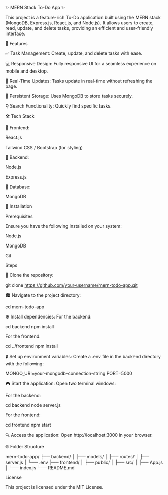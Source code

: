 ✨ MERN Stack To-Do App ✨

This project is a feature-rich To-Do application built using the MERN stack (MongoDB, Express.js, React.js, and Node.js). It allows users to create, read, update, and delete tasks, providing an efficient and user-friendly interface.

🌟 Features

✅ Task Management: Create, update, and delete tasks with ease.

💻 Responsive Design: Fully responsive UI for a seamless experience on mobile and desktop.

🔄 Real-Time Updates: Tasks update in real-time without refreshing the page.

📄 Persistent Storage: Uses MongoDB to store tasks securely.

⚲ Search Functionality: Quickly find specific tasks.

🛠️ Tech Stack

🔹 Frontend:

React.js

Tailwind CSS / Bootstrap (for styling)

🔹 Backend:

Node.js

Express.js

🔹 Database:

MongoDB

🚀 Installation

Prerequisites

Ensure you have the following installed on your system:

Node.js

MongoDB

Git

Steps

🔧 Clone the repository:

git clone https://github.com/your-username/mern-todo-app.git

🏙 Navigate to the project directory:

cd mern-todo-app

⚙️ Install dependencies:
For the backend:

cd backend
npm install

For the frontend:

cd ../frontend
npm install

🔒 Set up environment variables:
Create a .env file in the backend directory with the following:

MONGO_URI=your-mongodb-connection-string
PORT=5000

🎮 Start the application:
Open two terminal windows:

For the backend:

cd backend
node server.js

For the frontend:

cd frontend
npm start

🔍 Access the application:
Open http://localhost:3000 in your browser.

🌐 Folder Structure

mern-todo-app/
├── backend/
│   ├── models/
│   ├── routes/
│   ├── server.js
│   └── .env
├── frontend/
│   ├── public/
│   ├── src/
│   ├── App.js
│   └── index.js
└── README.md

License

This project is licensed under the MIT License.


